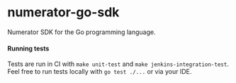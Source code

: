 # numerator-go-sdk
Numerator SDK for the Go programming language.

#### Running tests

Tests are run in CI with `make unit-test` and `make jenkins-integration-test`.
Feel free to run tests locally with `go test ./...` or via your IDE.
